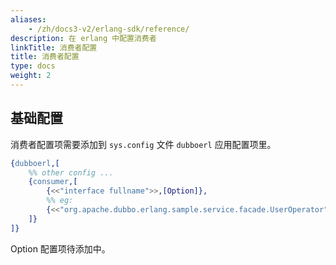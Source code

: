 ```yaml
---
aliases:
    - /zh/docs3-v2/erlang-sdk/reference/
description: 在 erlang 中配置消费者
linkTitle: 消费者配置
title: 消费者配置
type: docs
weight: 2
---
```




## 基础配置

消费者配置项需要添加到 `sys.config` 文件 `dubboerl` 应用配置项里。

```erlang
{dubboerl,[
	%% other config ...
	{consumer,[
		{<<"interface fullname">>,[Option]},
		%% eg:
		{<<"org.apache.dubbo.erlang.sample.service.facade.UserOperator">>,[]},
	]}
]}
```

Option 配置项待添加中。
